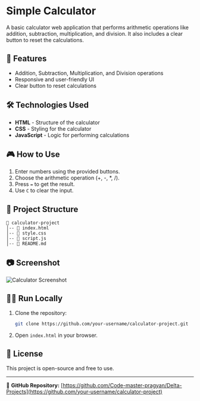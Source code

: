 # Simple Calculator

A basic calculator web application that performs arithmetic operations like addition, subtraction, multiplication, and division. It also includes a clear button to reset the calculations.

## 🚀 Features
- Addition, Subtraction, Multiplication, and Division operations
- Responsive and user-friendly UI
- Clear button to reset calculations

## 🛠️ Technologies Used
- **HTML** - Structure of the calculator
- **CSS** - Styling for the calculator
- **JavaScript** - Logic for performing calculations

## 🎮 How to Use
1. Enter numbers using the provided buttons.
2. Choose the arithmetic operation (+, -, *, /).
3. Press `=` to get the result.
4. Use `C` to clear the input.

## 📂 Project Structure
```
📁 calculator-project
│-- 📜 index.html
│-- 📜 style.css
│-- 📜 script.js
│-- 📜 README.md
```

## 📷 Screenshot
![Calculator Screenshot](Simplecalculator.png) 

## 🏃‍♂️ Run Locally
1. Clone the repository:
   ```bash
   git clone https://github.com/your-username/calculator-project.git
   ```
2. Open `index.html` in your browser.

## 📜 License
This project is open-source and free to use.

---
🔗 **GitHub Repository:** [https://github.com/Code-master-pragyan/Delta-Projects](https://github.com/your-username/calculator-project)

